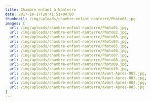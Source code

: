 ```yaml
---
title: Chambre enfant à Nanterre
date: 2017-10-17T20:41:51+04:00
thumbnail: /img/uploads/chambre-enfant-nanterre/Photo03.jpg
images: [
  url: /img/uploads/chambre-enfant-nanterre/Photo01.jpg,
  url: /img/uploads/chambre-enfant-nanterre/Photo02.jpg,
  url: /img/uploads/chambre-enfant-nanterre/Photo03.jpg,
  url: /img/uploads/chambre-enfant-nanterre/Photo04.jpg,
  url: /img/uploads/chambre-enfant-nanterre/Photo05.jpg,
  url: /img/uploads/chambre-enfant-nanterre/Photo06.jpg,
  url: /img/uploads/chambre-enfant-nanterre/Photo07.jpg,
  url: /img/uploads/chambre-enfant-nanterre/Photo08.jpg,
  url: /img/uploads/chambre-enfant-nanterre/Photo09.jpg,
  url: /img/uploads/chambre-enfant-nanterre/Photo10.jpg,
  url: /img/uploads/chambre-enfant-nanterre/Avant-Apres-002.jpg,
  url: /img/uploads/chambre-enfant-nanterre/Avant-Apres-003.jpg,
  url: /img/uploads/chambre-enfant-nanterre/Avant-Apres-004.jpg,
  url: /img/uploads/chambre-enfant-nanterre/Avant-Apres-005.jpg
]
---
```

